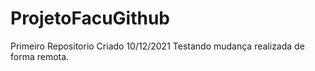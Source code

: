 # ProjetoFacuGithub
  Primeiro Repositorio Criado 10/12/2021
  Testando mudança realizada de forma remota.
